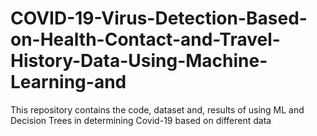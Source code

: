 # COVID-19-Virus-Detection-Based-on-Health-Contact-and-Travel-History-Data-Using-Machine-Learning-and
This repository contains the code, dataset and, results of using ML and Decision Trees in determining Covid-19 based on different data
